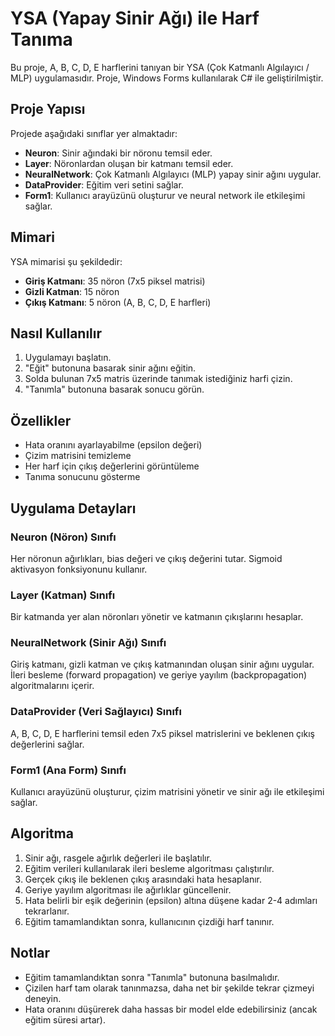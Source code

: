 # YSA (Yapay Sinir Ağı) ile Harf Tanıma

Bu proje, A, B, C, D, E harflerini tanıyan bir YSA (Çok Katmanlı Algılayıcı / MLP) uygulamasıdır. Proje, Windows Forms kullanılarak C# ile geliştirilmiştir.

## Proje Yapısı

Projede aşağıdaki sınıflar yer almaktadır:

- **Neuron**: Sinir ağındaki bir nöronu temsil eder.
- **Layer**: Nöronlardan oluşan bir katmanı temsil eder.
- **NeuralNetwork**: Çok Katmanlı Algılayıcı (MLP) yapay sinir ağını uygular.
- **DataProvider**: Eğitim veri setini sağlar.
- **Form1**: Kullanıcı arayüzünü oluşturur ve neural network ile etkileşimi sağlar.

## Mimari

YSA mimarisi şu şekildedir:

- **Giriş Katmanı**: 35 nöron (7x5 piksel matrisi)
- **Gizli Katman**: 15 nöron
- **Çıkış Katmanı**: 5 nöron (A, B, C, D, E harfleri)

## Nasıl Kullanılır

1. Uygulamayı başlatın.
2. "Eğit" butonuna basarak sinir ağını eğitin.
3. Solda bulunan 7x5 matris üzerinde tanımak istediğiniz harfi çizin.
4. "Tanımla" butonuna basarak sonucu görün.

## Özellikler

- Hata oranını ayarlayabilme (epsilon değeri)
- Çizim matrisini temizleme
- Her harf için çıkış değerlerini görüntüleme
- Tanıma sonucunu gösterme

## Uygulama Detayları

### Neuron (Nöron) Sınıfı

Her nöronun ağırlıkları, bias değeri ve çıkış değerini tutar. Sigmoid aktivasyon fonksiyonunu kullanır.

### Layer (Katman) Sınıfı

Bir katmanda yer alan nöronları yönetir ve katmanın çıkışlarını hesaplar.

### NeuralNetwork (Sinir Ağı) Sınıfı

Giriş katmanı, gizli katman ve çıkış katmanından oluşan sinir ağını uygular. İleri besleme (forward propagation) ve geriye yayılım (backpropagation) algoritmalarını içerir.

### DataProvider (Veri Sağlayıcı) Sınıfı

A, B, C, D, E harflerini temsil eden 7x5 piksel matrislerini ve beklenen çıkış değerlerini sağlar.

### Form1 (Ana Form) Sınıfı

Kullanıcı arayüzünü oluşturur, çizim matrisini yönetir ve sinir ağı ile etkileşimi sağlar.

## Algoritma

1. Sinir ağı, rasgele ağırlık değerleri ile başlatılır.
2. Eğitim verileri kullanılarak ileri besleme algoritması çalıştırılır.
3. Gerçek çıkış ile beklenen çıkış arasındaki hata hesaplanır.
4. Geriye yayılım algoritması ile ağırlıklar güncellenir.
5. Hata belirli bir eşik değerinin (epsilon) altına düşene kadar 2-4 adımları tekrarlanır.
6. Eğitim tamamlandıktan sonra, kullanıcının çizdiği harf tanınır.

## Notlar

- Eğitim tamamlandıktan sonra "Tanımla" butonuna basılmalıdır.
- Çizilen harf tam olarak tanınmazsa, daha net bir şekilde tekrar çizmeyi deneyin.
- Hata oranını düşürerek daha hassas bir model elde edebilirsiniz (ancak eğitim süresi artar). 